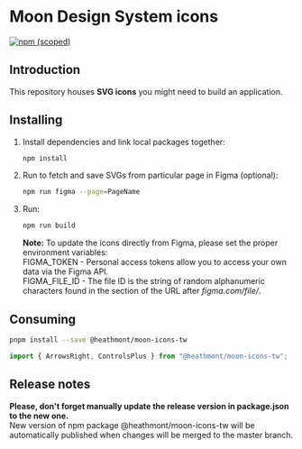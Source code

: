 # Moon Design System icons

[![npm (scoped)](https://img.shields.io/npm/v/@heathmont/moon-icons-tw)](https://www.npmjs.com/package/@heathmont/moon-icons-tw)

## Introduction

This repository houses **SVG icons** you might need to build an application.

## Installing

1. Install dependencies and link local packages together:

   ```sh
   npm install
   ```

2. Run to fetch and save SVGs from particular page in Figma (optional):

   ```sh
   npm run figma --page=PageName
   ```

3. Run:

   ```sh
   npm run build
   ```

   **Note:** To update the icons directly from Figma, please set the proper environment variables:<br />
   FIGMA_TOKEN - Personal access tokens allow you to access your own data via the Figma API.<br />
   FIGMA_FILE_ID - The file ID is the string of random alphanumeric characters found in the section of the URL after _figma.com/file/_.

## Consuming

```bash
pnpm install --save @heathmont/moon-icons-tw
```

```javascript
import { ArrowsRight, ControlsPlus } from "@heathmont/moon-icons-tw";
```

## Release notes

**Please, don't forget manually update the release version in package.json to the new one. <br />**
New version of npm package @heathmont/moon-icons-tw will be automatically published when changes will be merged to the master branch.
